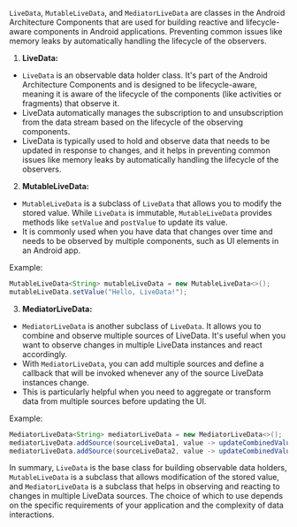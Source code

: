 `LiveData`, `MutableLiveData`, and `MediatorLiveData` are classes in the Android Architecture Components that are used for building reactive and lifecycle-aware components in Android applications.
Preventing common issues like memory leaks by automatically handling the lifecycle of the observers.

1. **LiveData:**
- `LiveData` is an observable data holder class. It's part of the Android Architecture Components and is designed to be lifecycle-aware, meaning it is aware of the lifecycle of the components (like activities or fragments) that observe it.
- LiveData automatically manages the subscription to and unsubscription from the data stream based on the lifecycle of the observing components.
- LiveData is typically used to hold and observe data that needs to be updated in response to changes, and it helps in preventing common issues like memory leaks by automatically handling the lifecycle of the observers.

2. **MutableLiveData:**
- `MutableLiveData` is a subclass of `LiveData` that allows you to modify the stored value. While `LiveData` is immutable, `MutableLiveData` provides methods like `setValue` and `postValue` to update its value.
- It is commonly used when you have data that changes over time and needs to be observed by multiple components, such as UI elements in an Android app.

Example:
```java
MutableLiveData<String> mutableLiveData = new MutableLiveData<>();
mutableLiveData.setValue("Hello, LiveData!");
```

3. **MediatorLiveData:**
- `MediatorLiveData` is another subclass of `LiveData`. It allows you to combine and observe multiple sources of LiveData. It's useful when you want to observe changes in multiple LiveData instances and react accordingly.
- With `MediatorLiveData`, you can add multiple sources and define a callback that will be invoked whenever any of the source LiveData instances change.
- This is particularly helpful when you need to aggregate or transform data from multiple sources before updating the UI.

Example:
```java
MediatorLiveData<String> mediatorLiveData = new MediatorLiveData<>();
mediatorLiveData.addSource(sourceLiveData1, value -> updateCombinedValue());
mediatorLiveData.addSource(sourceLiveData2, value -> updateCombinedValue());
```

In summary, `LiveData` is the base class for building observable data holders, `MutableLiveData` is a subclass that allows modification of the stored value, and `MediatorLiveData` is a subclass that helps in observing and reacting to changes in multiple LiveData sources. The choice of which to use depends on the specific requirements of your application and the complexity of data interactions.